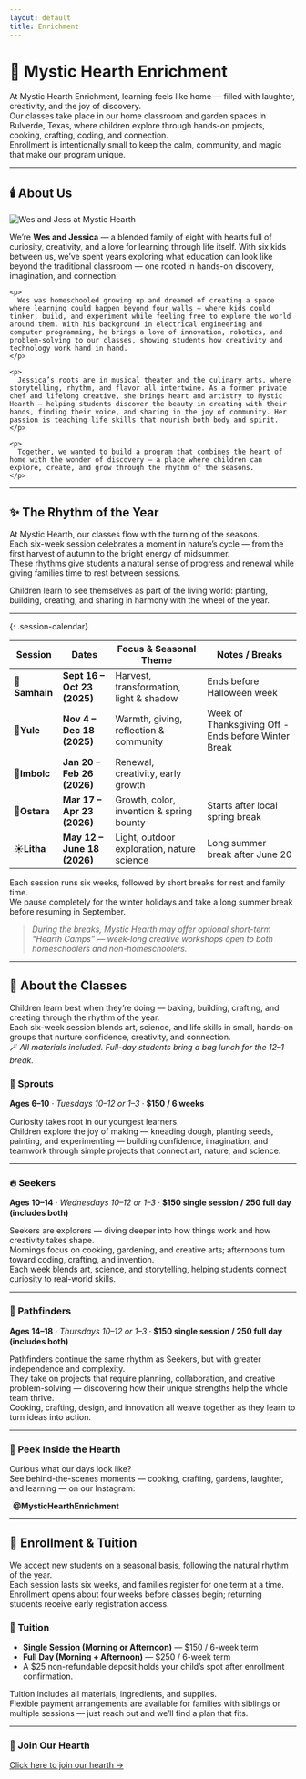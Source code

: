 ```yaml
---
layout: default
title: Enrichment
---
```


# 🌿 Mystic Hearth Enrichment

At Mystic Hearth Enrichment, learning feels like home — filled with laughter, creativity, and the joy of discovery.  
Our classes take place in our home classroom and garden spaces in Bulverde, Texas, where children explore through hands-on projects, cooking, crafting, coding, and connection.  
Enrollment is intentionally small to keep the calm, community, and magic that make our program unique.

---

## 🕯️ About Us

<div class="about-us-section">
  <img src="{{ '/assets/images/wes-and-jess.jpg' | relative_url }}" alt="Wes and Jess at Mystic Hearth" class="about-us-photo">
  <div class="about-us-text">
    <p>
      We’re <strong>Wes and Jessica</strong> — a blended family of eight with hearts full of curiosity, creativity, and a love for learning through life itself. With six kids between us, we’ve spent years exploring what education can look like beyond the traditional classroom — one rooted in hands-on discovery, imagination, and connection.
    </p>

    <p>
      Wes was homeschooled growing up and dreamed of creating a space where learning could happen beyond four walls — where kids could tinker, build, and experiment while feeling free to explore the world around them. With his background in electrical engineering and computer programming, he brings a love of innovation, robotics, and problem-solving to our classes, showing students how creativity and technology work hand in hand.
    </p>

    <p>
      Jessica’s roots are in musical theater and the culinary arts, where storytelling, rhythm, and flavor all intertwine. As a former private chef and lifelong creative, she brings heart and artistry to Mystic Hearth — helping students discover the beauty in creating with their hands, finding their voice, and sharing in the joy of community. Her passion is teaching life skills that nourish both body and spirit.
    </p>

    <p>
      Together, we wanted to build a program that combines the heart of home with the wonder of discovery — a place where children can explore, create, and grow through the rhythm of the seasons.
    </p>
  </div>
</div>

---

## ✨ The Rhythm of the Year

At Mystic Hearth, our classes flow with the turning of the seasons.  
Each six-week session celebrates a moment in nature’s cycle — from the first harvest of autumn to the bright energy of midsummer.  
These rhythms give students a natural sense of progress and renewal while giving families time to rest between sessions.

Children learn to see themselves as part of the living world: planting, building, creating, and sharing in harmony with the wheel of the year.

---

{: .session-calendar}

| Session | Dates | Focus & Seasonal Theme | Notes / Breaks |
|----------|--------|------------------------|----------------|
| 🍂**Samhain** | **Sept 16 – Oct 23  (2025)** | Harvest, transformation, light & shadow | Ends before Halloween week |
| 🌲**Yule** | **Nov 4 – Dec 18  (2025)** | Warmth, giving, reflection & community | Week of Thanksgiving Off - Ends before Winter Break |
| 🌸**Imbolc** | **Jan 20 – Feb 26  (2026)** | Renewal, creativity, early growth | 
| 🌷**Ostara** | **Mar 17 – Apr 23  (2026)** | Growth, color, invention & spring bounty | Starts after local spring break |
| ☀️**Litha** | **May 12 – June 18  (2026)** | Light, outdoor exploration, nature science | Long summer break after June 20 |

Each session runs six weeks, followed by short breaks for rest and family time.  
We pause completely for the winter holidays and take a long summer break before resuming in September.

> *During the breaks, Mystic Hearth may offer optional short-term “Hearth Camps” — week-long creative workshops open to both homeschoolers and non-homeschoolers.*

---

## 🌱 About the Classes

Children learn best when they’re doing — baking, building, crafting, and creating through the rhythm of the year.  
Each six-week session blends art, science, and life skills in small, hands-on groups that nurture confidence, creativity, and connection.  
🪄 *All materials included. Full-day students bring a bag lunch for the 12–1 break.*

### 🌿 Sprouts  
**Ages 6–10** · *Tuesdays 10–12 or 1–3* · 💲**150 / 6 weeks**

Curiosity takes root in our youngest learners.  
Children explore the joy of making — kneading dough, planting seeds, painting, and experimenting — building confidence, imagination, and teamwork through simple projects that connect art, nature, and science.

---

### 🔥 Seekers  
**Ages 10–14** · *Wednesdays 10–12 or 1–3* · 💲**150 single session / 250 full day (includes both)**

Seekers are explorers — diving deeper into how things work and how creativity takes shape.  
Mornings focus on cooking, gardening, and creative arts; afternoons turn toward coding, crafting, and invention.  
Each week blends art, science, and storytelling, helping students connect curiosity to real-world skills.

---

### 🌙 Pathfinders  
**Ages 14–18** · *Thursdays 10–12 or 1–3* · 💲**150 single session / 250 full day (includes both)**

Pathfinders continue the same rhythm as Seekers, but with greater independence and complexity.  
They take on projects that require planning, collaboration, and creative problem-solving — discovering how their unique strengths help the whole team thrive.  
Cooking, crafting, design, and innovation all weave together as they learn to turn ideas into action.

---

### 🌻 Peek Inside the Hearth  

Curious what our days look like?  
See behind-the-scenes moments — cooking, crafting, gardens, laughter, and learning — on our Instagram:  

<a href="https://www.instagram.com/mystichearthenrichment/" target="_blank" style="text-decoration:none; font-weight:bold;">
  <i class="fa-brands fa-instagram" style="color:#b89054; margin-right:6px;"></i>
  @MysticHearthEnrichment
</a>

---

## 🌾 Enrollment & Tuition

We accept new students on a seasonal basis, following the natural rhythm of the year.  
Each session lasts six weeks, and families register for one term at a time.  
Enrollment opens about four weeks before classes begin; returning students receive early registration access.

### 💫 Tuition

- **Single Session (Morning or Afternoon)** — $150 / 6-week term  
- **Full Day (Morning + Afternoon)** — $250 / 6-week term  
- A $25 non-refundable deposit holds your child’s spot after enrollment confirmation.  

Tuition includes all materials, ingredients, and supplies.  
Flexible payment arrangements are available for families with siblings or multiple sessions — just reach out and we’ll find a plan that fits.

---

### 🌻 Join Our Hearth

[Click here to join our hearth →](./enrollment-form)  

